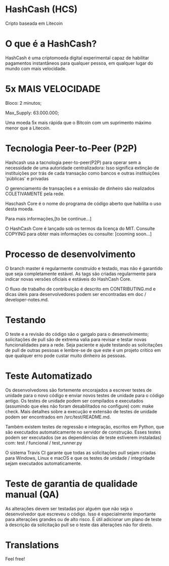 # HashCash (HCS)

Cripto baseada em Litecoin

# O que é a HashCash?

HashCash é uma criptomoeda digital experimental capaz de habilitar pagamentos instantâneos para qualquer pessoa, em qualquer lugar do mundo com mais velocidade.

# 5x MAIS VELOCIDADE

Bloco: 2 minutos;

Max_Supply: 63.000.000;

Uma moeda 5x mais rápida que o Bitcoin com um suprimento máximo menor que a Litecoin.

# Tecnologia Peer-to-Peer (P2P)

Hashcash usa a tacnologia peer-to-peer(P2P) para operar sem a necessidade de uma autoridade centralizadora:
Isso significa extinção de instituições por trás de cada transação como bancos e outras instituições 'públicas' e privadas

O gerenciamento de transações e a emissão de dinheiro são realizados COLETIVAMENTE pela rede.

Haschash Core é o nome do programa de código aberto que habilita o uso desta moeda.

Para mais informações,[to be continue...]

O HashCash Core é lançado sob os termos da licença do MIT. Consulte COPYING para obter mais informações ou consulte: [cooming soon...]

# Processo de desenvolvimento

O branch master é regularmente construído e testado, mas não é garantido que seja completamente estável. As tags são criadas regularmente para indicar novas versões oficiais e estáveis do HashCash Core.

O fluxo de trabalho de contribuição é descrito em CONTRIBUTING.md e dicas úteis para desenvolvedores podem ser encontradas em doc / developer-notes.md.

# Testando

O teste e a revisão do código são o gargalo para o desenvolvimento; solicitações de pull são de extrema valia para revisar e testar novas funcionalidades para a rede. Seja paciente e ajude testando as solicitações de pull de outras pessoas e lembre-se de que este é um projeto crítico em que qualquer erro pode custar muito dinheiro às pessoas.

# Teste Automatizado

Os desenvolvedores são fortemente encorajados a escrever testes de unidade para o novo código e enviar novos testes de unidade para o código antigo. Os testes de unidade podem ser compilados e executados (assumindo que eles não foram desabilitados no configure) com: make check. Mais detalhes sobre a execução e extensão de testes de unidade podem ser encontrados em /src/test/README.md.

Também existem testes de regressão e integração, escritos em Python, que são executados automaticamente no servidor de construção. Esses testes podem ser executados (se as dependências de teste estiverem instaladas) com: test / funcional / test_runner.py

O sistema Travis CI garante que todas as solicitações pull sejam criadas para Windows, Linux e macOS e que os testes de unidade / integridade sejam executados automaticamente.

# Teste de garantia de qualidade manual (QA)

As alterações devem ser testadas por alguém que não seja o desenvolvedor que escreveu o código. Isso é especialmente importante para alterações grandes ou de alto risco. É útil adicionar um plano de teste à descrição da solicitação pull se o teste das alterações não for direto.

# Translations

Feel free!
